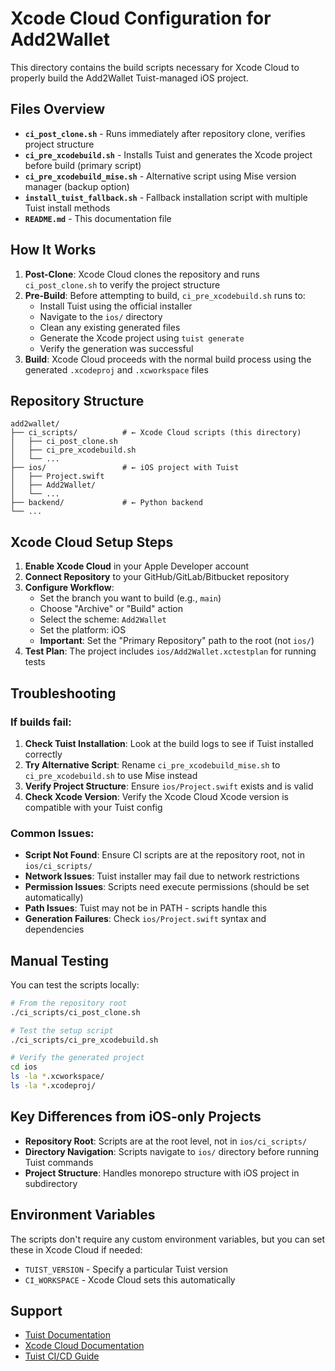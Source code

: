# Xcode Cloud Configuration for Add2Wallet

This directory contains the build scripts necessary for Xcode Cloud to properly build the Add2Wallet Tuist-managed iOS project.

## Files Overview

- **`ci_post_clone.sh`** - Runs immediately after repository clone, verifies project structure
- **`ci_pre_xcodebuild.sh`** - Installs Tuist and generates the Xcode project before build (primary script)
- **`ci_pre_xcodebuild_mise.sh`** - Alternative script using Mise version manager (backup option)
- **`install_tuist_fallback.sh`** - Fallback installation script with multiple Tuist install methods
- **`README.md`** - This documentation file

## How It Works

1. **Post-Clone**: Xcode Cloud clones the repository and runs `ci_post_clone.sh` to verify the project structure
2. **Pre-Build**: Before attempting to build, `ci_pre_xcodebuild.sh` runs to:
   - Install Tuist using the official installer
   - Navigate to the `ios/` directory
   - Clean any existing generated files
   - Generate the Xcode project using `tuist generate`
   - Verify the generation was successful
3. **Build**: Xcode Cloud proceeds with the normal build process using the generated `.xcodeproj` and `.xcworkspace` files

## Repository Structure

```
add2wallet/
├── ci_scripts/          # ← Xcode Cloud scripts (this directory)
│   ├── ci_post_clone.sh
│   ├── ci_pre_xcodebuild.sh
│   └── ...
├── ios/                 # ← iOS project with Tuist
│   ├── Project.swift
│   ├── Add2Wallet/
│   └── ...
├── backend/             # ← Python backend
└── ...
```

## Xcode Cloud Setup Steps

1. **Enable Xcode Cloud** in your Apple Developer account
2. **Connect Repository** to your GitHub/GitLab/Bitbucket repository
3. **Configure Workflow**:
   - Set the branch you want to build (e.g., `main`)
   - Choose "Archive" or "Build" action
   - Select the scheme: `Add2Wallet`
   - Set the platform: iOS
   - **Important**: Set the "Primary Repository" path to the root (not `ios/`)
4. **Test Plan**: The project includes `ios/Add2Wallet.xctestplan` for running tests

## Troubleshooting

### If builds fail:

1. **Check Tuist Installation**: Look at the build logs to see if Tuist installed correctly
2. **Try Alternative Script**: Rename `ci_pre_xcodebuild_mise.sh` to `ci_pre_xcodebuild.sh` to use Mise instead
3. **Verify Project Structure**: Ensure `ios/Project.swift` exists and is valid
4. **Check Xcode Version**: Verify the Xcode Cloud Xcode version is compatible with your Tuist config

### Common Issues:

- **Script Not Found**: Ensure CI scripts are at the repository root, not in `ios/ci_scripts/`
- **Network Issues**: Tuist installer may fail due to network restrictions
- **Permission Issues**: Scripts need execute permissions (should be set automatically)
- **Path Issues**: Tuist may not be in PATH - scripts handle this
- **Generation Failures**: Check `ios/Project.swift` syntax and dependencies

## Manual Testing

You can test the scripts locally:

```bash
# From the repository root
./ci_scripts/ci_post_clone.sh

# Test the setup script
./ci_scripts/ci_pre_xcodebuild.sh

# Verify the generated project
cd ios
ls -la *.xcworkspace/
ls -la *.xcodeproj/
```

## Key Differences from iOS-only Projects

- **Repository Root**: Scripts are at the root level, not in `ios/ci_scripts/`
- **Directory Navigation**: Scripts navigate to `ios/` directory before running Tuist commands
- **Project Structure**: Handles monorepo structure with iOS project in subdirectory

## Environment Variables

The scripts don't require any custom environment variables, but you can set these in Xcode Cloud if needed:

- `TUIST_VERSION` - Specify a particular Tuist version
- `CI_WORKSPACE` - Xcode Cloud sets this automatically

## Support

- [Tuist Documentation](https://tuist.io)
- [Xcode Cloud Documentation](https://developer.apple.com/xcode-cloud/)
- [Tuist CI/CD Guide](https://docs.tuist.io/guides/continuous-integration)